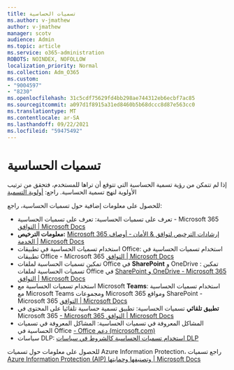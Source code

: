 ```yaml
---
title: تسميات الحساسية
ms.author: v-jmathew
author: v-jmathew
manager: scotv
audience: Admin
ms.topic: article
ms.service: o365-administration
ROBOTS: NOINDEX, NOFOLLOW
localization_priority: Normal
ms.collection: Adm_O365
ms.custom:
- "9004597"
- "8230"
ms.openlocfilehash: 31c5cdf75629fd4bb298ae744312eb6ecbf7ac85
ms.sourcegitcommit: a097d1f8915a31ed8460b5b68dccc8d87e563cc0
ms.translationtype: MT
ms.contentlocale: ar-SA
ms.lasthandoff: 09/22/2021
ms.locfileid: "59475492"
---
```

# <a name="sensitivity-labels"></a>تسميات الحساسية

إذا لم تتمكن من رؤية تسمية الحساسية التي تتوقع أن تراها للمستخدم، فتحقق من ترتيب الأولوية لنهج تسمية الحساسية. راجع: [أولوية التسمية](https://docs.microsoft.com/microsoft-365/compliance/sensitivity-labels)

للحصول على معلومات إضافية حول تسميات الحساسية، راجع:

- تعرف على تسميات الحساسية: تعرف على تسميات الحساسية - Microsoft 365 [التوافق | Microsoft Docs](https://docs.microsoft.com/microsoft-365/compliance/sensitivity-labels)
- **معلومات الترخيص:** [Microsoft 365 إرشادات الترخيص لتوافق & الأمان - أوصاف الخدمة | Microsoft Docs](https://docs.microsoft.com/office365/servicedescriptions/microsoft-365-service-descriptions/microsoft-365-tenantlevel-services-licensing-guidance/microsoft-365-security-compliance-licensing-guidance#information-protection)
- استخدام تسميات الحساسية في تطبيقات Office: استخدام تسميات الحساسية في تطبيقات Office - Microsoft 365 [التوافق | Microsoft Docs](https://docs.microsoft.com/microsoft-365/compliance/sensitivity-labels-office-apps)
- تمكين تسميات الحساسية لملفات Office في **SharePoint** و OneDrive : تمكين تسميات الحساسية لملفات Office في [SharePoint و OneDrive - Microsoft 365 التوافق | Microsoft Docs](https://docs.microsoft.com/microsoft-365/compliance/sensitivity-labels-sharepoint-onedrive-files)
- استخدام تسميات الحساسية مع Microsoft **Teams**: استخدام تسميات الحساسية مع Microsoft Teams ومجموعات Microsoft 365 ومواقع SharePoint - Microsoft 365 [التوافق | Microsoft Docs](https://docs.microsoft.com/microsoft-365/compliance/sensitivity-labels-teams-groups-sites)
- **تطبيق تلقائي** تسميات الحساسية: تطبيق تسمية حساسية تلقائيا على المحتوى في Microsoft 365 [- Microsoft 365 التوافق | Microsoft Docs](https://docs.microsoft.com/microsoft-365/compliance/apply-sensitivity-label-automatically)
- المشاكل المعروفة في تسميات الحساسية: المشاكل المعروفة في تسميات الحساسية في Office [- Office دعم (microsoft.com)](https://support.microsoft.com/office/known-issues-with-sensitivity-labels-in-office-b169d687-2bbd-4e21-a440-7da1b2743edc)
- سياسات DLP: [استخدام تسميات الحساسية كالشروط في سياسات DLP](https://docs.microsoft.com/microsoft-365/compliance/dlp-sensitivity-label-as-condition) 

للحصول على معلومات حول تسميات Azure Information Protection، راجع تسميات [Azure Information Protection (AIP) وتصنيفها وحمايتها | Microsoft Docs](https://docs.microsoft.com/azure/information-protection/aip-classification-and-protection)
